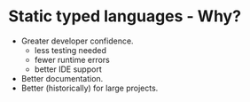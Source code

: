 # Static typed languages - Why?

+ Greater developer confidence.
    + less testing needed
    + fewer runtime errors
    + better IDE support
+ Better documentation.
+ Better (historically) for large projects.
